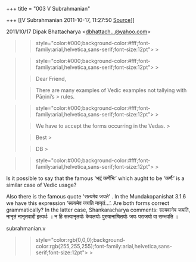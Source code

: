 +++
title = "003 V Subrahmanian"

+++
[[V Subrahmanian	2011-10-17, 11:27:50 [Source](https://groups.google.com/g/bvparishat/c/_C__lciEEak)]]



  
  

2011/10/17 Dipak Bhattacharya \<[dbhattach...@yahoo.com]()\>  

> 
> >  style="color:#000;background-color:#fff;font-family:arial,helvetica,sans-serif;font-size:12pt"> >
> 
> > 

> 
> >  style="color:#000;background-color:#fff;font-family:arial,helvetica,sans-serif;font-size:12pt"> >
> 
> > 
> > 
> > Dear Friend,  
>   
> > 
> > 
> > There are many examples of Vedic examples not tallying with Pāṇini’s > rules.
> > 
> > 
> > 

> 
> >  style="color:#000;background-color:#fff;font-family:arial,helvetica,sans-serif;font-size:12pt"> >
> 
> > We have to accept the forms occurring in the Vedas. >
> 
> > 
> > Best >
> 
> > 
> > DB >
> 
> > 
> > 

> 
> >  style="color:#000;background-color:#fff;font-family:arial,helvetica,sans-serif;font-size:12pt"> >
> 
> > 

  
Is it possible to say that the famous 'भद्रं कर्णेभिः’ which aught to be 'कर्णैः’ is a similar case of Vedic usage?  
  
Also there is the famous quote 'सत्यमेव जयते’ . In the Mundakopanishat 3.1.6 we have this expression ’सत्यमेव जयति नानृतं...’. Are both forms correct grammatically? In the latter case, Shankaracharya comments: सत्यवानेव जयति, नानृतं नानृतवादी इत्यर्थः । न हि सत्यानृतयोः केवलयोः पुरुषानाश्रितयोः जयः पराजयो वा सम्भवति ।  
  
subrahmanian.v  

> 
> >  style="color:rgb(0,0,0);background-color:rgb(255,255,255);font-family:arial,helvetica,sans-serif;font-size:12pt"> >
> 
> > 
> > 
> > 
> > 
> > 
> >   
> > 
> > 

  

